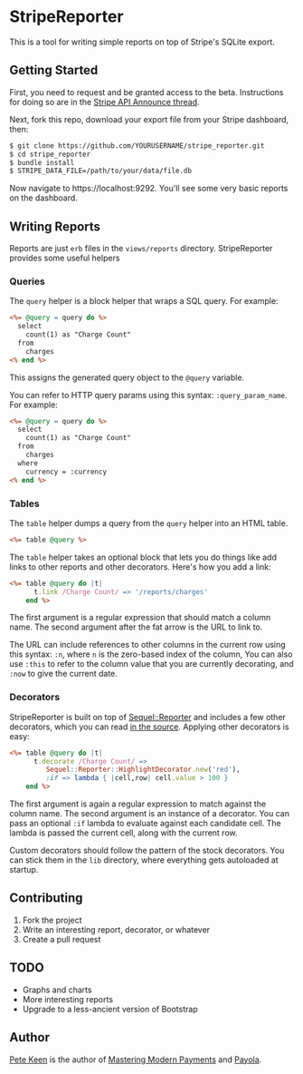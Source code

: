 # StripeReporter

This is a tool for writing simple reports on top of Stripe's SQLite export.

## Getting Started

First, you need to request and be granted access to the beta. Instructions for doing so are in the [Stripe API Announce thread](https://groups.google.com/a/lists.stripe.com/forum/#!topic/api-discuss/x2VXdVdn66w).

Next, fork this repo, download your export file from your Stripe dashboard, then:

```bash
$ git clone https://github.com/YOURUSERNAME/stripe_reporter.git
$ cd stripe_reporter
$ bundle install
$ STRIPE_DATA_FILE=/path/to/your/data/file.db
```

Now navigate to https://localhost:9292. You'll see some very basic reports on the dashboard.

## Writing Reports

Reports are just `erb` files in the `views/reports` directory. StripeReporter provides some useful helpers

### Queries

The `query` helper is a block helper that wraps a SQL query. For example:

```rhtml
<%= @query = query do %>
  select
    count(1) as "Charge Count"
  from
    charges
<% end %>
```

This assigns the generated query object to the `@query` variable.

You can refer to HTTP query params using this syntax: `:query_param_name`. For example:

```rhtml
<%= @query = query do %>
  select
    count(1) as "Charge Count"
  from
    charges
  where
    currency = :currency
<% end %>
```

### Tables

The `table` helper dumps a query from the `query` helper into an HTML table.

```rhtml
<%= table @query %>
```

The `table` helper takes an optional block that lets you do things like add links to other reports and other decorators. Here's how you add a link:

```rhtml
<%= table @query do |t|
      t.link /Charge Count/ => '/reports/charges'
    end %>
```
The first argument is a regular expression that should match a column name. The second argument after the fat arrow is the URL to link to.

The URL can include references to other columns in the current row using this syntax: `:n`, where `n` is the zero-based index of the column, You can also use `:this` to refer to the column value that you are currently decorating, and `:now` to give the current date.

### Decorators

StripeReporter is built on top of [Sequel::Reporter](https://github.com/peterkeen/sequel-reporter/) and includes a few other decorators, which you can read [in the source](https://github.com/peterkeen/sequel-reporter/blob/master/lib/sequel-reporter/decorators.rb). 
Applying other decorators is easy:

```rhtml
<%= table @query do |t|
      t.decorate /Charge Count/ =>
         Sequel::Reporter::HighlightDecorator.new('red'),
         :if => lambda { |cell,row| cell.value > 100 }
    end %>
```

The first argument is again a regular expression to match against the column name. The second argument is an instance of a decorator. You can pass an optional `:if` lambda to evaluate against each candidate cell. The lambda is passed the current cell, along with the current row.

Custom decorators should follow the pattern of the stock decorators. You can stick them in the `lib` directory, where everything gets autoloaded at startup.

## Contributing

1. Fork the project
2. Write an interesting report, decorator, or whatever
3. Create a pull request

## TODO

* Graphs and charts
* More interesting reports
* Upgrade to a less-ancient version of Bootstrap

## Author

[Pete Keen](https://www.petekeen.net) is the author of [Mastering Modern Payments](https://www.masteringmodernpayments.com) and [Payola](https://www.payola.io).
